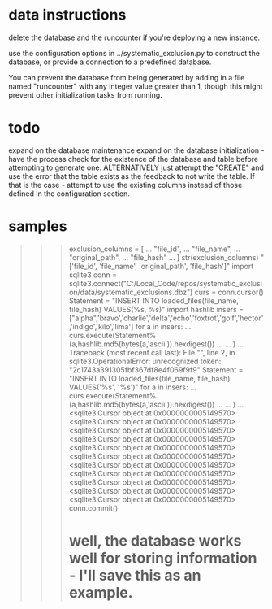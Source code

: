 # data instructions
delete the database and the runcounter if you're deploying a new instance.

use the configuration options in ../systematic_exclusion.py to construct the database, or provide a connection
to a predefined database.

You can prevent the database from being generated by adding in a file named "runcounter" with any integer value greater than 1,
though this might prevent other initialization tasks from running.

# todo

expand on the database maintenance
expand on the database initialization - have the process check for the existence of the database and table before attempting to generate one. ALTERNATIVELY just attempt the "CREATE" and use the error 
that the table exists as the feedback to not write the table. If that is the case  - attempt to use the existing columns instead of those defined in the configuration section.

# samples

>>> exclusion_columns = [
...     "file_id",
...     "file_name",
...     "original_path",
...     "file_hash"
... ]
>>> str(exclusion_columns)
"['file_id', 'file_name', 'original_path', 'file_hash']"
>>> import sqlite3
>>> conn = sqlite3.connect("C:/Local_Code/repos/systematic_exclusion/data/systematic_exclusions.dbz")
>>> curs = conn.cursor()
>>> Statement = "INSERT INTO loaded_files(file_name, file_hash) VALUES(%s, %s)"
>>> import hashlib
>>> insers = ["alpha",'bravo','charlie','delta','echo','foxtrot','golf','hector','indigo','kilo','lima']
>>> for a in insers:
...     curs.execute(Statement%(a,hashlib.md5(bytes(a,'ascii')).hexdigest())
...
... )
...
Traceback (most recent call last):
  File "<stdin>", line 2, in <module>
sqlite3.OperationalError: unrecognized token: "2c1743a391305fbf367df8e4f069f9f9"
>>> Statement = "INSERT INTO loaded_files(file_name, file_hash) VALUES('%s', '%s')"
>>> for a in insers:
...     curs.execute(Statement%(a,hashlib.md5(bytes(a,'ascii')).hexdigest())
...
... )
...
<sqlite3.Cursor object at 0x0000000005149570>
<sqlite3.Cursor object at 0x0000000005149570>
<sqlite3.Cursor object at 0x0000000005149570>
<sqlite3.Cursor object at 0x0000000005149570>
<sqlite3.Cursor object at 0x0000000005149570>
<sqlite3.Cursor object at 0x0000000005149570>
<sqlite3.Cursor object at 0x0000000005149570>
<sqlite3.Cursor object at 0x0000000005149570>
<sqlite3.Cursor object at 0x0000000005149570>
<sqlite3.Cursor object at 0x0000000005149570>
<sqlite3.Cursor object at 0x0000000005149570>
>>> conn.commit()
>>> # well, the database works well for storing information - I'll save this as an example.